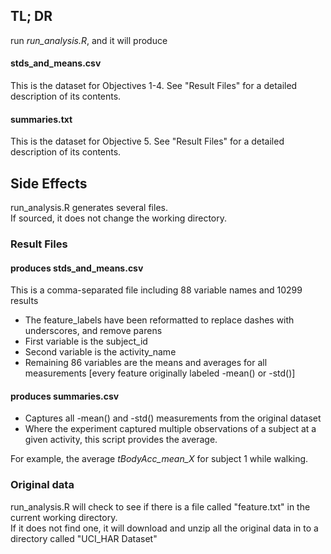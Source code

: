 ## TL; DR ##
run _run_analysis.R_, and it will produce  
#### stds_and_means.csv
This is the dataset for Objectives 1-4. See "Result Files" for a detailed description of its contents.  

#### summaries.txt
This is the dataset for Objective 5. See "Result Files" for a detailed description of its contents.  

## Side Effects ##
run_analysis.R generates several files.  
If sourced, it does not change the working directory.

### Result Files ###

#### produces stds_and_means.csv  

This is a comma-separated file including 88 variable names and 10299 results
- The feature_labels have been reformatted to replace dashes with underscores, and remove parens
- First variable is the subject_id
- Second variable is the activity_name
- Remaining 86 variables are the means and averages for all measurements [every feature originally labeled -mean() or -std()]

#### produces summaries.csv

- Captures all -mean() and -std() measurements from the original dataset
- Where the experiment captured multiple observations of a subject at a given activity, this script provides the average.

For example, the average _tBodyAcc_mean_X_ for subject 1 while walking. 

### Original data ###
run_analysis.R will check to see if there is a file called "feature.txt" in the current working directory.  
If it does not find one, it will download and unzip all the original data in to a directory called "UCI_HAR Dataset"